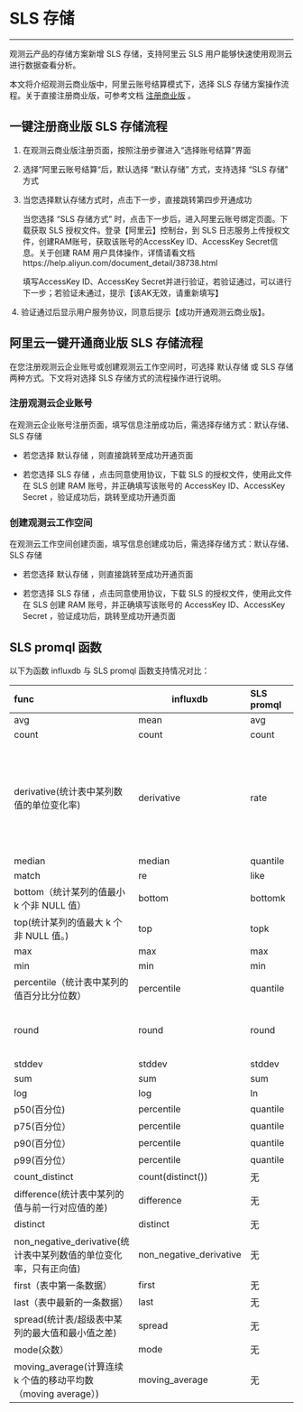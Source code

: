 #  SLS 存储
---


观测云产品的存储方案新增 SLS 存储，支持阿里云 SLS 用户能够快速使用观测云进行数据查看分析。

本文将介绍观测云商业版中，阿里云账号结算模式下，选择 SLS 存储方案操作流程。关于直接注册商业版，可参考文档 [注册商业版](../../billing/commercial-version.md) 。


## 一键注册商业版 SLS 存储流程

1. 在观测云商业版注册页面，按照注册步骤进入“选择账号结算”界面





2. 选择”阿里云账号结算“后，默认选择 “默认存储” 方式，支持选择 “SLS 存储” 方式





3. 当您选择默认存储方式时，点击下一步，直接跳转第四步开通成功

   

   

   

   当您选择 “SLS 存储方式” 时，点击下一步后，进入阿里云账号绑定页面。下载获取 SLS 授权文件。登录【阿里云】控制台，到 SLS 日志服务上传授权文件，创建RAM账号，获取该账号的AccessKey ID、AccessKey Secret信息。关于创建 RAM 用户具体操作，详情请看文档https://help.aliyun.com/document_detail/38738.html

   

   

   填写AccessKey ID、AccessKey Secret并进行验证，若验证通过，可以进行下一步；若验证未通过，提示【该AK无效，请重新填写】





​     4. 验证通过后显示用户服务协议，同意后提示【成功开通观测云商业版】。






## 阿里云一键开通商业版 SLS 存储流程

在您注册观测云企业账号或创建观测云工作空间时，可选择 默认存储 或 SLS 存储 两种方式。下文将对选择 SLS 存储方式的流程操作进行说明。

### 注册观测云企业账号

在观测云企业账号注册页面，填写信息注册成功后，需选择存储方式：默认存储、 SLS 存储

- 若您选择 默认存储 ，则直接跳转至成功开通页面



- 若您选择 SLS 存储 ，点击同意使用协议，下载 SLS 的授权文件，使用此文件在 SLS 创建 RAM 账号，并正确填写该账号的 AccessKey ID、AccessKey Secret ，验证成功后，跳转至成功开通页面



### 创建观测云工作空间

在观测云工作空间创建页面，填写信息创建成功后，需选择存储方式：默认存储、 SLS 存储

- 若您选择 默认存储 ，则直接跳转至成功开通页面



- 若您选择 SLS 存储 ，点击同意使用协议，下载 SLS 的授权文件，使用此文件在 SLS 创建 RAM 账号，并正确填写该账号的 AccessKey ID、AccessKey Secret ，验证成功后，跳转至成功开通页面



## SLS promql 函数

以下为函数 influxdb 与 SLS promql 函数支持情况对比：

| func                                                         | influxdb                | SLS promql | 备注                               |
| :----------------------------------------------------------- | ----------------------- | :--------- | ---------------------------------- |
| avg                                                          | mean                    | avg        |                                    |
| count                                                        | count                   | count      |                                    |
| derivative(统计表中某列数值的单位变化率)                     | derivative              | rate       | sls不支持by,但可以加其它聚合函数by |
| median                                                       | median                  | quantile   |                                    |
| match                                                        | re                      | like       |                                    |
| bottom（统计某列的值最小 k 个非 NULL 值）                    | bottom                  | bottomk    |                                    |
| top(统计某列的值最大 k 个非 NULL 值。)                       | top                     | topk       |                                    |
| max                                                          | max                     | max        |                                    |
| min                                                          | min                     | min        |                                    |
| percentile（统计表中某列的值百分比分位数）                   | percentile              | quantile   |                                    |
| round                                                        | round                   | round      | 不支持group by                     |
| stddev                                                       | stddev                  | stddev     |                                    |
| sum                                                          | sum                     | sum        |                                    |
| log                                                          | log                     | ln         |                                    |
| p50(百分位)                                                  | percentile              | quantile   |                                    |
| p75(百分位）                                                 | percentile              | quantile   |                                    |
| p90(百分位）                                                 | percentile              | quantile   |                                    |
| p99(百分位）                                                 | percentile              | quantile   |                                    |
| count_distinct                                               | count(distinct())       | 无         |                                    |
| difference(统计表中某列的值与前一行对应值的差)               | difference              | 无         |                                    |
| distinct                                                     | distinct                | 无         |                                    |
| non_negative_derivative(统计表中某列数值的单位变化率，只有正向值) | non_negative_derivative | 无         |                                    |
| first（表中第一条数据）                                      | first                   | 无         |                                    |
| last（表中最新的一条数据）                                   | last                    | 无         |                                    |
| spread(统计表/超级表中某列的最大值和最小值之差)              | spread                  | 无         |                                    |
| mode(众数）                                                  | mode                    | 无         |                                    |
| moving_average(计算连续 k 个值的移动平均数（moving average）) | moving_average          | 无         |                                    |

